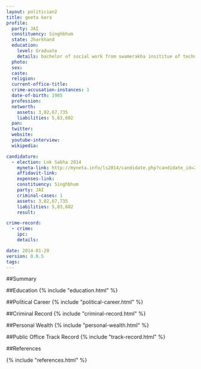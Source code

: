 ```yaml
---
layout: politician2
title: geeta kora
profile: 
  party: JAI
  constituency: Singhbhum
  state: Jharkhand
  education: 
    level: Graduate
    details: bachelor of social work from swamerakha insititue of technical edu. vinayaka missios university india in  2012
  photo: 
  sex: 
  caste: 
  religion: 
  current-office-title: 
  crime-accusation-instances: 1
  date-of-birth: 1985
  profession: 
  networth: 
    assets: 3,02,67,735
    liabilities: 5,83,602
  pan: 
  twitter: 
  website: 
  youtube-interview: 
  wikipedia: 

candidature: 
  - election: Lok Sabha 2014
    myneta-link: http://myneta.info/ls2014/candidate.php?candidate_id=2884
    affidavit-link: 
    expenses-link: 
    constituency: Singhbhum 
    party: JAI
    criminal-cases: 1
    assets: 3,02,67,735
    liabilities: 5,83,602
    result:  

crime-record: 
  - crime: 
    ipc: 
    details:  

date: 2014-01-28
version: 0.0.5
tags: 
---
```

##Summary


##Education
{% include "education.html" %}


##Political Career
{% include "political-career.html" %}


##Criminal Record
{% include "criminal-record.html" %}


##Personal Wealth
{% include "personal-wealth.html" %}


##Public Office Track Record
{% include "track-record.html" %}


##References


{% include "references.html" %}